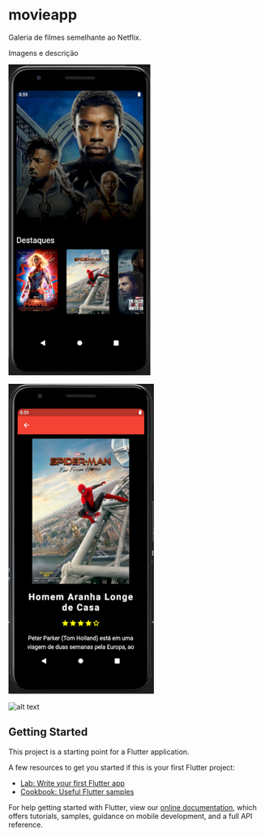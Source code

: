 # movieapp

Galeria de filmes semelhante ao Netflix.

Imagens e descrição

![alt text](https://github.com/gisesonia/movieapp/blob/main/screenshots/tela_principal.PNG "Tela principal")

![alt text](https://github.com/gisesonia/movieapp/blob/main/screenshots/tela_detalhes_filme.PNG "Tela de detalhes")

![alt text](https://github.com/gisesonia/movieapp/blob/main/screenshots/tela_interacao.gif "Tela com interação")

## Getting Started

This project is a starting point for a Flutter application.

A few resources to get you started if this is your first Flutter project:

- [Lab: Write your first Flutter app](https://flutter.dev/docs/get-started/codelab)
- [Cookbook: Useful Flutter samples](https://flutter.dev/docs/cookbook)

For help getting started with Flutter, view our
[online documentation](https://flutter.dev/docs), which offers tutorials,
samples, guidance on mobile development, and a full API reference.
